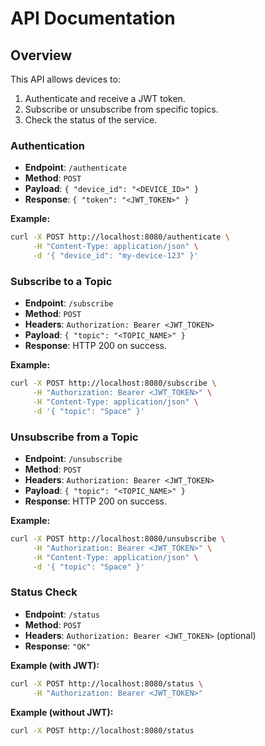 # API Documentation

## Overview

This API allows devices to:
1. Authenticate and receive a JWT token.
2. Subscribe or unsubscribe from specific topics.
3. Check the status of the service.

### Authentication
- **Endpoint**: `/authenticate`
- **Method**: `POST`
- **Payload**: `{ "device_id": "<DEVICE_ID>" }`
- **Response**: `{ "token": "<JWT_TOKEN>" }`

**Example:**
```bash
curl -X POST http://localhost:8080/authenticate \
     -H "Content-Type: application/json" \
     -d '{ "device_id": "my-device-123" }'
```

### Subscribe to a Topic
- **Endpoint**: `/subscribe`
- **Method**: `POST`
- **Headers**: `Authorization: Bearer <JWT_TOKEN>`
- **Payload**: `{ "topic": "<TOPIC_NAME>" }`
- **Response**: HTTP 200 on success.

**Example:**
```bash
curl -X POST http://localhost:8080/subscribe \
     -H "Authorization: Bearer <JWT_TOKEN>" \
     -H "Content-Type: application/json" \
     -d '{ "topic": "Space" }'
```

### Unsubscribe from a Topic
- **Endpoint**: `/unsubscribe`
- **Method**: `POST`
- **Headers**: `Authorization: Bearer <JWT_TOKEN>`
- **Payload**: `{ "topic": "<TOPIC_NAME>" }`
- **Response**: HTTP 200 on success.

**Example:**
```bash
curl -X POST http://localhost:8080/unsubscribe \
     -H "Authorization: Bearer <JWT_TOKEN>" \
     -H "Content-Type: application/json" \
     -d '{ "topic": "Space" }'
```

### Status Check
- **Endpoint**: `/status`
- **Method**: `POST`
- **Headers**: `Authorization: Bearer <JWT_TOKEN>` (optional)
- **Response**: `"OK"`

**Example (with JWT):**
```bash
curl -X POST http://localhost:8080/status \
     -H "Authorization: Bearer <JWT_TOKEN>"
```

**Example (without JWT):**
```bash
curl -X POST http://localhost:8080/status
```
